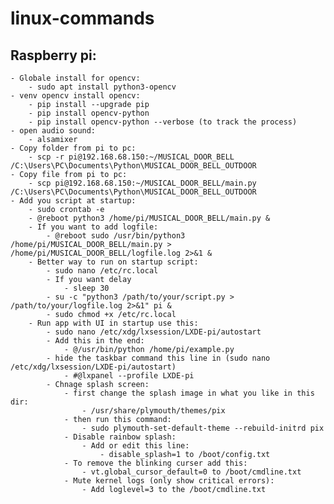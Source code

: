 # linux-commands
## Raspberry pi: 
    - Globale install for opencv:
	    - sudo apt install python3-opencv
	- venv opencv install opencv:
		- pip install --upgrade pip
		- pip install opencv-python
		- pip install opencv-python --verbose (to track the process)
	- open audio sound:
		- alsamixer
	- Copy folder from pi to pc:
		- scp -r pi@192.168.68.150:~/MUSICAL_DOOR_BELL /C:\Users\PC\Documents\Python\MUSICAL_DOOR_BELL_OUTDOOR 
	- Copy file from pi to pc:
		- scp pi@192.168.68.150:~/MUSICAL_DOOR_BELL/main.py /C:\Users\PC\Documents\Python\MUSICAL_DOOR_BELL_OUTDOOR
	- Add you script at startup:
		- sudo crontab -e
		- @reboot python3 /home/pi/MUSICAL_DOOR_BELL/main.py &
		- If you want to add logfile:
			- @reboot sudo /usr/bin/python3 /home/pi/MUSICAL_DOOR_BELL/main.py > /home/pi/MUSICAL_DOOR_BELL/logfile.log 2>&1 &
		- Better way to run on startup script:
			- sudo nano /etc/rc.local
			- If you want delay
				- sleep 30
			- su -c "python3 /path/to/your/script.py > /path/to/your/logfile.log 2>&1" pi &
			- sudo chmod +x /etc/rc.local
		- Run app with UI in startup use this:
			- sudo nano /etc/xdg/lxsession/LXDE-pi/autostart
			- Add this in the end:
				- @/usr/bin/python /home/pi/example.py
			- hide the taskbar command this line in (sudo nano /etc/xdg/lxsession/LXDE-pi/autostart)
				- #@lxpanel --profile LXDE-pi 
			- Chnage splash screen:
				- first change the splash image in what you like in this dir:
					- /usr/share/plymouth/themes/pix
				- then run this command:
					- sudo plymouth-set-default-theme --rebuild-initrd pix
				- Disable rainbow splash:
					- Add or edit this line:
						- disable_splash=1 to /boot/config.txt
				- To remove the blinking curser add this:
					- vt.global_cursor_default=0 to /boot/cmdline.txt
				- Mute kernel logs (only show critical errors): 
					- Add loglevel=3 to the /boot/cmdline.txt